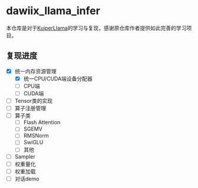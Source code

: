 # dawiix_llama_infer
本仓库是对于[KuiperLlama](https://github.com/zjhellofss/KuiperLLama)的学习与复现，感谢原仓库作者提供如此完善的学习项目。

## 复现进度
- [x] 统一内存资源管理
  - [x] 统一CPU/CUDA端设备分配器
  - [ ] CPU端
  - [ ] CUDA端
- [ ] Tensor类的实现
- [ ] 算子注册管理
- [ ] 算子类
  - [ ] Flash Attention
  - [ ] SGEMV
  - [ ] RMSNorm
  - [ ] SwiGLU
  - [ ] 其他
- [ ] Sampler
- [ ] 权重量化
- [ ] 权重加载
- [ ] 对话demo